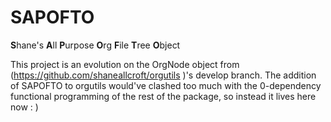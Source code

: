 # SAPOFTO
**S**hane's **A**ll **P**urpose **O**rg **F**ile **T**ree **O**bject 

This project is an evolution on the OrgNode object from (https://github.com/shaneallcroft/orgutils )'s develop branch. The addition of SAPOFTO to orgutils would've clashed too much with the 0-dependency functional programming of the rest of the package, so instead it lives here now : )
